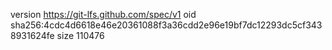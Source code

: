 version https://git-lfs.github.com/spec/v1
oid sha256:4cdc4d6618e46e20361088f3a36cdd2e96e19bf7dc12293dc5cf3438931624fe
size 110476
